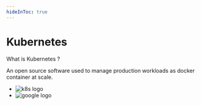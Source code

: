 ```yaml
---
hideInToc: true
---
```


# Kubernetes

What is Kubernetes ?

An open source software used to manage production workloads as docker container at scale.

- ![k8s logo](/guillaume/logos/kubernetes-logo.png)
- ![google logo](/guillaume/logos/google-logo.jpg)

<!--
Google open-sourced the Kubernetes project in 2014.
Kubernetes combines over 15 years of Google's experience running production workloads at scale with best-of-breed ideas and practices from the community
-->
